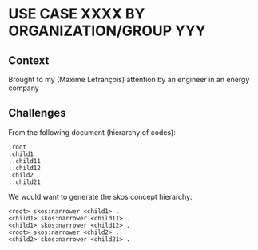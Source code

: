 # USE CASE XXXX BY ORGANIZATION/GROUP YYY

## Context

Brought to my (Maxime Lefrançois) attention by an engineer in an energy company

## Challenges

From the following document (hierarchy of codes): 

```
.root
.child1
..child11
..child12
.child2
..child21
```

We would want to generate the skos concept hierarchy: 

```
<root> skos:narrower <child1> .
<child1> skos:narrower <child11> .
<child1> skos:narrower <child12> .
<root> skos:narrower <child2> .
<child2> skos:narrower <child21> .
```


